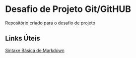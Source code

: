 # Desafio de Projeto Git/GitHUB
Repositório criado para o desafio de projeto

## Links Úteis

[Sintaxe Básica de Markdown](https://www.markdownguide.org/basic-syntax/)
